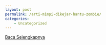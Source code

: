 ```yaml
---
layout: post
permalink: /arti-mimpi-dikejar-hantu-zombie/
categories:
    - Uncategorized
---
```


[Baca Selengkapnya](/01)